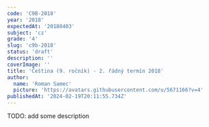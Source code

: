 ```yaml
---
code: 'C9B-2018'
year: '2018'
expectedAt: '20180403'
subject: 'cz'
grade: '4'
slug: 'c9b-2018'
status: 'draft'
description: ''
coverImage: ''
title: 'Čeština (9. ročník) - 2. řádný termín 2018'
author:
  name: 'Roman Samec'
  picture: 'https://avatars.githubusercontent.com/u/5671166?v=4'
publishedAt: '2024-02-19T20:11:55.734Z'
---
```


TODO: add some description